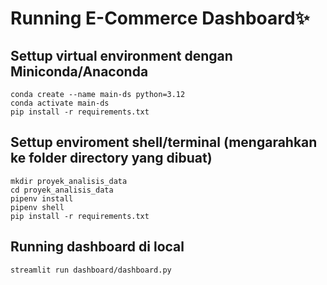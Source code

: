 # Running E-Commerce Dashboard✨
## Settup virtual environment dengan Miniconda/Anaconda
```
conda create --name main-ds python=3.12
conda activate main-ds
pip install -r requirements.txt
```
## Settup enviroment shell/terminal (mengarahkan ke folder directory yang dibuat)
```
mkdir proyek_analisis_data
cd proyek_analisis_data
pipenv install
pipenv shell
pip install -r requirements.txt
```
## Running dashboard di local
```
streamlit run dashboard/dashboard.py
```

